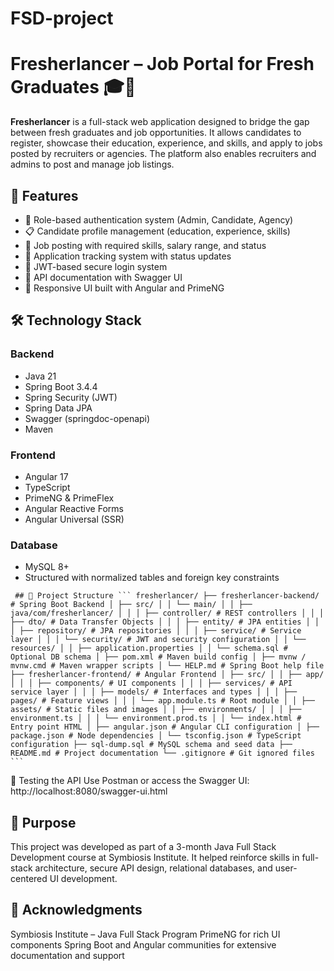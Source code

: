 # FSD-project
# Fresherlancer – Job Portal for Fresh Graduates 🎓💼

**Fresherlancer** is a full-stack web application designed to bridge the gap between fresh graduates and job opportunities. It allows candidates to register, showcase their education, experience, and skills, and apply to jobs posted by recruiters or agencies. The platform also enables recruiters and admins to post and manage job listings.

## 🚀 Features

- 🔐 Role-based authentication system (Admin, Candidate, Agency)
- 📋 Candidate profile management (education, experience, skills)
- 💼 Job posting with required skills, salary range, and status
- 📄 Application tracking system with status updates
- 🧠 JWT-based secure login system
- 🧾 API documentation with Swagger UI
- 📱 Responsive UI built with Angular and PrimeNG

## 🛠 Technology Stack

### Backend
- Java 21
- Spring Boot 3.4.4
- Spring Security (JWT)
- Spring Data JPA
- Swagger (springdoc-openapi)
- Maven

### Frontend
- Angular 17
- TypeScript
- PrimeNG & PrimeFlex
- Angular Reactive Forms
- Angular Universal (SSR)

### Database
- MySQL 8+
- Structured with normalized tables and foreign key constraints


<pre lang="markdown"><code> ## 📂 Project Structure ``` fresherlancer/ ├── fresherlancer-backend/ # Spring Boot Backend │ ├── src/ │ │ └── main/ │ │ ├── java/com/fresherlancer/ │ │ │ ├── controller/ # REST controllers │ │ │ ├── dto/ # Data Transfer Objects │ │ │ ├── entity/ # JPA entities │ │ │ ├── repository/ # JPA repositories │ │ │ ├── service/ # Service layer │ │ │ └── security/ # JWT and security configuration │ │ └── resources/ │ │ ├── application.properties │ │ └── schema.sql # Optional DB schema │ ├── pom.xml # Maven build config │ ├── mvnw / mvnw.cmd # Maven wrapper scripts │ └── HELP.md # Spring Boot help file ├── fresherlancer-frontend/ # Angular Frontend │ ├── src/ │ │ ├── app/ │ │ │ ├── components/ # UI components │ │ │ ├── services/ # API service layer │ │ │ ├── models/ # Interfaces and types │ │ │ ├── pages/ # Feature views │ │ │ └── app.module.ts # Root module │ │ ├── assets/ # Static files and images │ │ ├── environments/ │ │ │ ├── environment.ts │ │ │ └── environment.prod.ts │ │ └── index.html # Entry point HTML │ ├── angular.json # Angular CLI configuration │ ├── package.json # Node dependencies │ └── tsconfig.json # TypeScript configuration ├── sql-dump.sql # MySQL schema and seed data ├── README.md # Project documentation └── .gitignore # Git ignored files ``` </code></pre>

🧪 Testing the API
Use Postman or access the Swagger UI:
http://localhost:8080/swagger-ui.html

## 🧠 Purpose
This project was developed as part of a 3-month Java Full Stack Development course at Symbiosis Institute. It helped reinforce skills in full-stack architecture, secure API design, relational databases, and user-centered UI development.

## 🙌 Acknowledgments
Symbiosis Institute – Java Full Stack Program
PrimeNG for rich UI components
Spring Boot and Angular communities for extensive documentation and support


